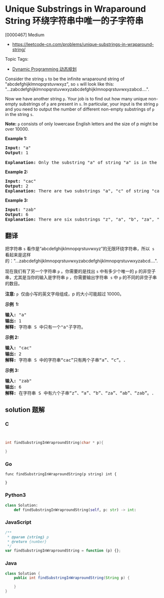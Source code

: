 # Unique Substrings in Wraparound String 环绕字符串中唯一的子字符串

[0000467] Medium

- https://leetcode-cn.com/problems/unique-substrings-in-wraparound-string/

Topic Tags:

- [Dynamic Programming 动态规划](https://leetcode-cn.com/tag/dynamic-programming/)

Consider the string `s` to be the infinite wraparound string of "abcdefghijklmnopqrstuvwxyz", so `s` will look like this: "...zabcdefghijklmnopqrstuvwxyzabcdefghijklmnopqrstuvwxyzabcd....".

Now we have another string `p`. Your job is to find out how many unique non-empty substrings of `p` are present in `s`. In particular, your input is the string `p` and you need to output the number of different non-empty substrings of `p` in the string `s`.

**Note:** `p` consists of only lowercase English letters and the size of p might be over 10000.

**Example 1:**

<pre><b>Input:</b> "a"
<b>Output:</b> 1

<b>Explanation:</b> Only the substring "a" of string "a" is in the string s.
</pre>

**Example 2:**

<pre><b>Input:</b> "cac"
<b>Output:</b> 2
<b>Explanation:</b> There are two substrings "a", "c" of string "cac" in the string s.
</pre>

**Example 3:**

<pre><b>Input:</b> "zab"
<b>Output:</b> 6
<b>Explanation:</b> There are six substrings "z", "a", "b", "za", "ab", "zab" of string "zab" in the string s.
</pre>

## 翻译

把字符串 `s` 看作是“abcdefghijklmnopqrstuvwxyz”的无限环绕字符串，所以  `s` 看起来是这样的："...zabcdefghijklmnopqrstuvwxyzabcdefghijklmnopqrstuvwxyzabcd....".

现在我们有了另一个字符串 `p` 。你需要的是找出 `s` 中有多少个唯一的 `p` 的非空子串，尤其是当你的输入是字符串 `p` ，你需要输出字符串  `s` 中 `p` 的不同的非空子串的数目。

**注意:** `p`  仅由小写的英文字母组成，p 的大小可能超过 10000。

**示例  1:**

<pre><strong>输入:</strong> "a"
<strong>输出:</strong> 1
<strong>解释:</strong> 字符串 S 中只有一个"a"子字符。
</pre>

**示例 2:**

<pre><strong>输入:</strong> "cac"
<strong>输出:</strong> 2
<strong>解释:</strong> 字符串 S 中的字符串“cac”只有两个子串“a”、“c”。.
</pre>

**示例 3:**

<pre><strong>输入:</strong> "zab"
<strong>输出:</strong> 6
<strong>解释:</strong> 在字符串 S 中有六个子串“z”、“a”、“b”、“za”、“ab”、“zab”。.
</pre>

## solution 题解

### C

```c


int findSubstringInWraproundString(char * p){

}


```

### Go

```golang
func findSubstringInWraproundString(p string) int {

}
```

### Python3

```python
class Solution:
    def findSubstringInWraproundString(self, p: str) -> int:

```

### JavaScript

```javascript
/**
 * @param {string} p
 * @return {number}
 */
var findSubstringInWraproundString = function (p) {};
```

### Java

```java
class Solution {
    public int findSubstringInWraproundString(String p) {

    }
}
```
